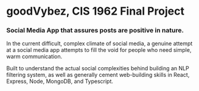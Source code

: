# goodVybez, CIS 1962 Final Project
### Social Media App that assures posts are positive in nature.

In the current difficult, complex climate of social media, a genuine attempt at a social media app attempts to fill the void for people who need simple, warm communication.

Built to understand the actual social complexities behind building an NLP filtering system, as well as generally cement web-building skills in React, Express, Node, MongoDB, and Typescript.
